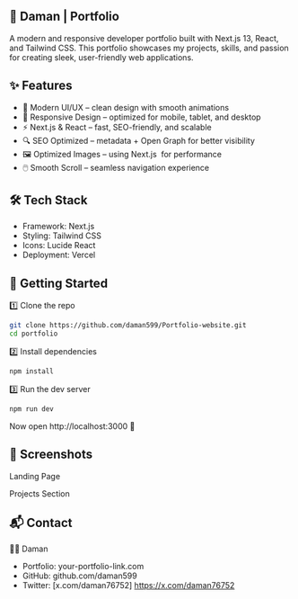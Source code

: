 ## 🚀 Daman | Portfolio

A modern and responsive developer portfolio built with Next.js 13, React, and Tailwind CSS.
This portfolio showcases my projects, skills, and passion for creating sleek, user-friendly web applications.

## ✨ Features

- 🎨 Modern UI/UX – clean design with smooth animations
- 📱 Responsive Design – optimized for mobile, tablet, and desktop
- ⚡ Next.js & React – fast, SEO-friendly, and scalable
- 🔍 SEO Optimized – metadata + Open Graph for better visibility
- 🖼️ Optimized Images – using Next.js <Image /> for performance
- 🖱️ Smooth Scroll – seamless navigation experience

## 🛠️ Tech Stack

- Framework: Next.js
- Styling: Tailwind CSS
- Icons: Lucide React
- Deployment: Vercel

## 🚀 Getting Started

1️⃣ Clone the repo

```bash
git clone https://github.com/daman599/Portfolio-website.git
cd portfolio
```

2️⃣ Install dependencies

```bash
npm install
```

3️⃣ Run the dev server

```bash
npm run dev
```

Now open http://localhost:3000 🎉

## 📸 Screenshots

Landing Page

Projects Section

## 📬 Contact

👨‍💻 Daman

- Portfolio: your-portfolio-link.com
- GitHub: github.com/daman599
- Twitter: [x.com/daman76752] https://x.com/daman76752

